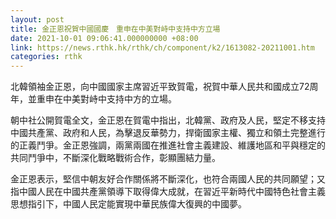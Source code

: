 ```yaml
---
layout: post
title: 金正恩祝賀中國國慶　重申在中美對峙中支持中方立場
date: 2021-10-01 09:06:41.000000000 +08:00
link: https://news.rthk.hk/rthk/ch/component/k2/1613082-20211001.htm
categories: rthk
---
```


北韓領袖金正恩，向中國國家主席習近平致賀電，祝賀中華人民共和國成立72周年，並重申在中美對峙中支持中方的立場。

朝中社公開賀電全文，金正恩在賀電中指出，北韓黨、政府及人民，堅定不移支持中國共產黨、政府和人民，為擊退反華勢力，捍衛國家主權、獨立和領土完整進行的正義鬥爭。金正恩強調，兩黨兩國在推進社會主義建設、維護地區和平與穩定的共同鬥爭中，不斷深化戰略戰術合作，彰顯團結力量。

金正恩表示，堅信中朝友好合作關係將不斷深化，也符合兩國人民的共同願望；又指中國人民在中國共產黨領導下取得偉大成就，在習近平新時代中國特色社會主義思想指引下，中國人民定能實現中華民族偉大復興的中國夢。
